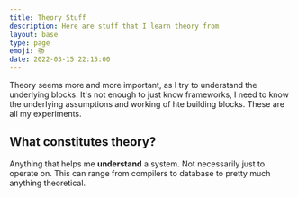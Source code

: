 ```yaml
---
title: Theory Stuff
description: Here are stuff that I learn theory from
layout: base
type: page
emoji: 📚
date: 2022-03-15 22:15:00
---
```


Theory seems more and more important, as I try to understand the underlying blocks. It's not enough to just know frameworks, I need to know the underlying assumptions and working of hte building blocks. These are all my experiments.

## What constitutes theory?

Anything that helps me __understand__ a system. Not necessarily just to operate on.
This can range from compilers to database to pretty much anything theoretical.
